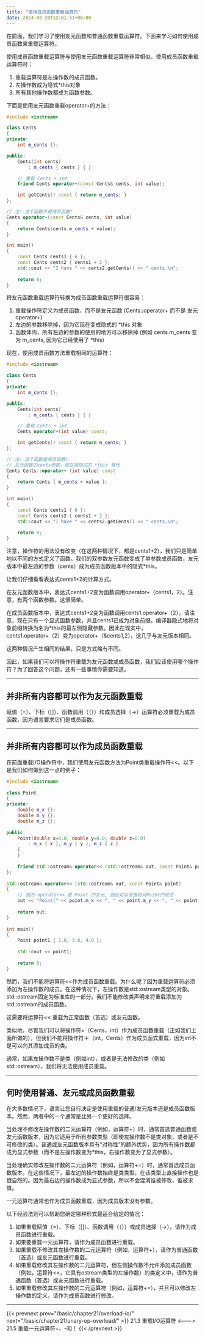 ```yaml
---
title: "使用成员函数重载运算符"
date: 2024-08-20T12:01:51+08:00
---
```


在前面，我们学习了使用友元函数和普通函数重载运算符。下面来学习如何使用成员函数来重载运算符。

使用成员函数重载运算符与使用友元函数重载运算符非常相似。使用成员函数重载运算符时：

1. 重载运算符是左操作数的成员函数。
2. 左操作数成为隐式*this对象
3. 所有其他操作数都成为函数参数。

下面是使用友元函数重载operator+的方法：

```C++
#include <iostream>

class Cents
{
private:
    int m_cents {};

public:
    Cents(int cents)
        : m_cents { cents } { }

    // 重载 Cents + int
    friend Cents operator+(const Cents& cents, int value);

    int getCents() const { return m_cents; }
};

// 注: 这个函数不是成员函数!
Cents operator+(const Cents& cents, int value)
{
    return Cents(cents.m_cents + value);
}

int main()
{
	const Cents cents1 { 6 };
	const Cents cents2 { cents1 + 2 };
	std::cout << "I have " << cents2.getCents() << " cents.\n";
 
	return 0;
}
```

将友元函数重载运算符转换为成员函数重载运算符很容易：

1. 重载操作符定义为成员函数，而不是友元函数 (Cents::operator+ 而不是 友元 operator+)
2. 左边的参数移除掉，因为它现在变成隐式的 *this 对象
3. 函数体内，所有左边的参数的使用的地方可以移除掉 (例如 cents.m_cents 变为 m_cents, 因为它已经使用了 *this)


现在，使用成员函数方法重载相同的运算符：

```C++
#include <iostream>

class Cents
{
private:
    int m_cents {};

public:
    Cents(int cents)
        : m_cents { cents } { }

    // 重载 Cents + int
    Cents operator+(int value) const;

    int getCents() const { return m_cents; }
};

// 注: 这个函数是成员函数!
// 友元函数的cents参数，现在被隐式的 *this 替代 
Cents Cents::operator+ (int value) const
{
    return Cents { m_cents + value };
}

int main()
{
	const Cents cents1 { 6 };
	const Cents cents2 { cents1 + 2 };
	std::cout << "I have " << cents2.getCents() << " cents.\n";
 
	return 0;
}
```

注意，操作符的用法没有改变（在这两种情况下，都是cents1+2），我们只是简单地以不同的方式定义了函数。我们的双参数友元函数变成了单参数成员函数，友元版本中最左边的参数（cents）成为成员函数版本中的隐式*this。

让我们仔细看看表达式cents1+2的计算方式。

在友元函数版本中，表达式cents1+2变为函数调用operator+（cents1，2）。注意，有两个函数参数。这很简单。

在成员函数版本中，表达式cents1+2变为函数调用cents1.operator+（2）。请注意，现在只有一个显式函数参数，并且cents1已成为对象前缀。编译器隐式地将对象前缀转换为名为\*this的最左侧隐藏参数。因此在现实中，cents1.operator+（2）变为operator+（&cents1,2），这几乎与友元版本相同。

这两种情况产生相同的结果，只是方式略有不同。

因此，如果我们可以将操作符重载为友元函数或成员函数，我们应该使用哪个操作符？为了回答这个问题，还有一些事情你需要知道。

***
## 并非所有内容都可以作为友元函数重载

赋值（=）、下标（[]）、函数调用（（））和成员选择（->）运算符必须重载为成员函数，因为语言要求它们是成员函数。

***
## 并非所有内容都可以作为成员函数重载

在前面重载I/O操作符中，我们使用友元函数方法为Point类重载操作符<<。以下是我们如何做到这一点的例子：

```C++
#include <iostream>
 
class Point
{
private:
    double m_x {};
    double m_y {};
    double m_z {};
 
public:
    Point(double x=0.0, double y=0.0, double z=0.0)
        : m_x { x }, m_y { y }, m_z { z }
    {
    }
 
    friend std::ostream& operator<< (std::ostream& out, const Point& point);
};
 
std::ostream& operator<< (std::ostream& out, const Point& point)
{
    // 因为 operator<< 是 Point 的友元, 因此可以直接访问Point的成员
    out << "Point(" << point.m_x << ", " << point.m_y << ", " << point.m_z << ")";
 
    return out;
}
 
int main()
{
    Point point1 { 2.0, 3.0, 4.0 };
 
    std::cout << point1;
 
    return 0;
}
```

然而，我们不能将运算符<<作为成员函数重载。为什么呢？因为重载运算符必须添加为左操作数的成员。在这种情况下，左操作数是std::ostream类型的对象。std::ostream固定为标准库的一部分。我们不能修改类声明来将重载添加为std::ostream的成员函数。

这需要将运算符<< 重载为正常函数（首选）或友元函数。

类似地，尽管我们可以将操作符+（Cents，int）作为成员函数重载（正如我们上面所做的），但我们不能将操作符＋（int，Cents）作为成员函式重载，因为int不是可以向其添加成员的类。

通常，如果左操作数不是类（例如int），或者是无法修改的类（例如std::ostream），我们将无法使用成员重载。

***
## 何时使用普通、友元或成员函数重载

在大多数情况下，语言让您自行决定是使用重载的普通/友元版本还是成员函数版本。然而，两者中的一个通常是比另一个更好的选择。

当处理不修改左操作数的二元运算符（例如，运算符+）时，通常首选普通函数或友元函数版本，因为它适用于所有参数类型（即使左操作数不是类对象，或者是不可修改的类）。普通或友元函数版本具有“对称性”的额外优势，因为所有操作数都成为显式参数（而不是左操作数变为*this，右操作数变为了显式参数）。

当处理确实修改左操作数的二元运算符（例如，运算符+=）时，通常首选成员函数版本。在这些情况下，最左边的操作数始终是类类型，在该类型上直接操作也是很自然的。因为最右边的操作数成为显式参数，所以不会混淆谁被修改，谁被求值。

一元运算符通常也作为成员函数重载，因为成员版本没有参数。

以下经验法则可以帮助您确定哪种形式最适合给定的情况：

1. 如果重载赋值（=）、下标（[]）、函数调用（（））或成员选择（->），请作为成员函数进行重载。
2. 如果要重载一元运算符，请作为成员函数进行重载。
3. 如果重载不修改其左操作数的二元运算符（例如，运算符+），请作为普通函数（首选）或友元函数进行重载。
4. 如果重载修改其左操作数的二元运算符，但左侧操作数不允许添加成员函数（例如，运算符<<，它具有ostream类型的左操作数）的类定义中，请作为普通函数（首选）或友元函数进行重载。
5. 如果重载修改其左操作数的二元运算符（例如，运算符+=），并且可以修改左操作数的定义，请作为成员函数进行修改。

***

{{< prevnext prev="/basic/chapter21/overload-io/" next="/basic/chapter21/unary-op-overload/" >}}
21.3 重载I/O运算符
<--->
21.5 重载一元运算符+、-和！
{{< /prevnext >}}
